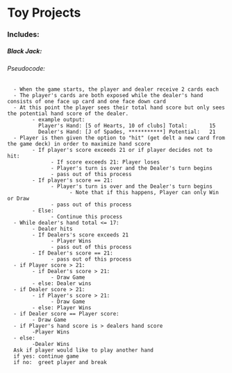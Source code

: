 # Toy Projects
### Includes:
##### Black Jack:
###### Pseudocode:
      - When the game starts, the player and dealer receive 2 cards each
      - The player's cards are both exposed while the dealer's hand consists of one face up card and one face down card
      - At this point the player sees their total hand score but only sees the potential hand score of the dealer.
            - example output: 
              Player's Hand: [5 of Hearts, 10 of clubs] Total:       15
              Dealer's Hand: [J of Spades, ***********] Potential:   21
      - Player is then given the option to "hit" (get delt a new card from the game deck) in order to maximize hand score
            - If player's score exceeds 21 or if player decides not to hit:
                  - If score exceeds 21: Player loses
                  - Player's turn is over and the Dealer's turn begins
                  - pass out of this process
            - If player's score == 21:
                  - Player's turn is over and the Dealer's turn begins
                        - Note that if this happens, Player can only Win or Draw
                  - pass out of this process
            - Else:
                  - Continue this process
      - While dealer's hand total <= 17:
            - Dealer hits
            - If Dealers's score exceeds 21
                  - Player Wins
                  - pass out of this process
            - If Dealer's score == 21:
                  - pass out of this process          
      - if Player score > 21:
            - if Dealer's score > 21:
                  - Draw Game
            - else: Dealer wins
      - if Dealer score > 21:
            - if Player's score > 21:
                  - Draw Game
            - else: Player Wins
      - if Dealer score == Player score:
            - Draw Game
      - if Player's hand score is > dealers hand score
            -Player Wins
      - else: 
            -Dealer Wins
      Ask if player would like to play another hand
      if yes: continue game
      if no:  greet player and break
        
      
      

